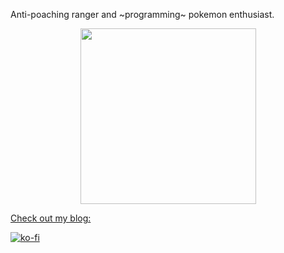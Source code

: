 Anti-poaching ranger and ~programming~ pokemon enthusiast.

<div id="header" align="center">
  <img src="https://static.wikia.nocookie.net/pokemeow-community/images/e/ee/Latias.gif/revision/latest?cb=20211130172229" width="281"/>
</div>

[Check out my blog:](https://anrichtait.github.io/)

[![ko-fi](https://ko-fi.com/img/githubbutton_sm.svg)](https://ko-fi.com/I2I4ZPGX8)
